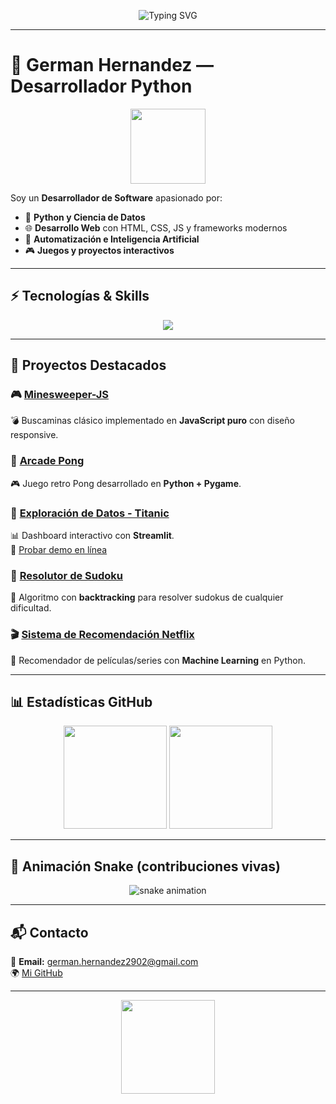 <!-- Banner animado con efecto typing -->
<p align="center">
  <img src="https://readme-typing-svg.herokuapp.com?font=Fira+Code&size=25&duration=4000&pause=1000&color=00F79C&center=true&vCenter=true&width=800&lines=👋+Hola%2C+soy+German+Hernandez;🚀+Desarrollador+Python+y+Entusiasta+de+IA;🐍+Amante+de+la+automatización+y+la+ciencia+de+datos;🎮+Creador+de+apps+y+juegos+interactivos" alt="Typing SVG" />
</p>

---

# 🐍 German Hernandez — Desarrollador Python
<p align="center">
  <img src="https://media.giphy.com/media/KAq5w47R9rmTuvWOWa/giphy.gif" width="120">
</p>

Soy un **Desarrollador de Software** apasionado por:
- 🚀 **Python y Ciencia de Datos**
- 🌐 **Desarrollo Web** con HTML, CSS, JS y frameworks modernos
- 🤖 **Automatización e Inteligencia Artificial**
- 🎮 **Juegos y proyectos interactivos**

---

## ⚡ Tecnologías & Skills

<p align="center">
  <img src="https://skillicons.dev/icons?i=python,js,html,css,sass,vite,git,github,linux,vscode,sklearn,pandas,streamlit,vercel,render" />
</p>

---

## 📌 Proyectos Destacados

### 🎮 [Minesweeper-JS](https://github.com/GermanHernandez/minesweeper-js)  
💣 Buscaminas clásico implementado en **JavaScript puro** con diseño responsive.  

### 🏓 [Arcade Pong](https://github.com/GermanHernandez/Arcade_Pong)  
🎮 Juego retro Pong desarrollado en **Python + Pygame**.  

### 🚢 [Exploración de Datos - Titanic](https://github.com/GermanHernandez/Streamlit_Exploracion_de_datos_pasajeros_del_Titanic)  
📊 Dashboard interactivo con **Streamlit**.  
🔗 [Probar demo en línea](https://titanic-exploration.streamlit.app/)

### 🧩 [Resolutor de Sudoku](https://github.com/GermanHernandez/Resolutor_de_Sudoku)  
🧠 Algoritmo con **backtracking** para resolver sudokus de cualquier dificultad.  

### 🎬 [Sistema de Recomendación Netflix](https://github.com/GermanHernandez/Sistema_de_recomendaci-n_Netflix)  
🤖 Recomendador de películas/series con **Machine Learning** en Python.  

---

## 📊 Estadísticas GitHub

<p align="center">
  <img src="https://github-readme-stats.vercel.app/api?username=GermanHernandez&show_icons=true&theme=radical" height="165"/>
  <img src="https://github-readme-streak-stats.herokuapp.com/?user=GermanHernandez&theme=radical" height="165"/>
</p>

---

## 🐍 Animación Snake (contribuciones vivas)

<p align="center">
  <img src="https://github.com/GermanHernandez/GermanHernandez/blob/output/github-contribution-grid-snake.svg" alt="snake animation" />
</p>

---

## 📬 Contacto
📩 **Email:** german.hernandez2902@gmail.com  
🌍 [Mi GitHub](https://github.com/GermanHernandez)  

---

<p align="center">
  <img src="https://media.giphy.com/media/l0MYC0LajbaPoEADu/giphy.gif" width="150">
</p>

